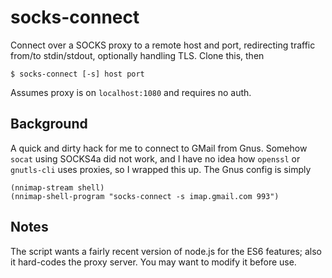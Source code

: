 # socks-connect

Connect over a SOCKS proxy to a remote host and port, redirecting
traffic from/to stdin/stdout, optionally handling TLS.  Clone
this, then

```
$ socks-connect [-s] host port
```

Assumes proxy is on `localhost:1080` and requires no auth.

## Background

A quick and dirty hack for me to connect to GMail from Gnus.
Somehow `socat` using SOCKS4a did not work, and I have no idea
how `openssl` or `gnutls-cli` uses proxies, so I wrapped this up.
The Gnus config is simply
```
(nnimap-stream shell)
(nnimap-shell-program "socks-connect -s imap.gmail.com 993")
```

## Notes

The script wants a fairly recent version of node.js for the ES6
features; also it hard-codes the proxy server.  You may want to
modify it before use.
